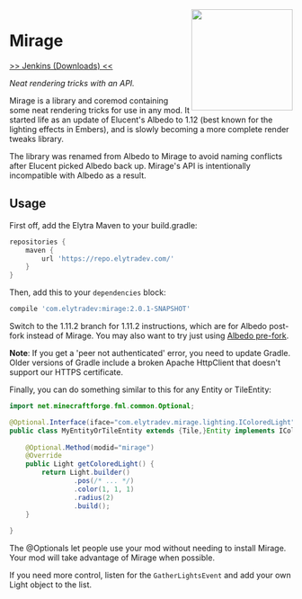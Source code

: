 <img src="https://raw.githubusercontent.com/elytra/Mirage/1.12/doc/logo.png" align="right" width="180px"/>

# Mirage

[>> Jenkins (Downloads) <<](https://ci.elytradev.com/job/elytra/job/Mirage/)

*Neat rendering tricks with an API.*

Mirage is a library and coremod containing some neat rendering tricks for use in
any mod. It started life as an update of Elucent's Albedo to 1.12 (best known for
the lighting effects in Embers), and is slowly becoming a more complete render
tweaks library.

The library was renamed from Albedo to Mirage to avoid naming conflicts after
Elucent picked Albedo back up. Mirage's API is intentionally incompatible with
Albedo as a result.

## Usage

First off, add the Elytra Maven to your build.gradle:

```gradle
repositories {
	maven {
		url 'https://repo.elytradev.com/'
	}
}
```

Then, add this to your `dependencies` block:

```gradle
compile 'com.elytradev:mirage:2.0.1-SNAPSHOT'
```

Switch to the 1.11.2 branch for 1.11.2 instructions, which are for Albedo
post-fork instead of Mirage. You may also want to try just using
[Albedo pre-fork](https://github.com/elucent/Albedo).

**Note**: If you get a 'peer not authenticated' error, you need to update
Gradle. Older versions of Gradle include a broken Apache HttpClient that doesn't
support our HTTPS certificate.

Finally, you can do something similar to this for any Entity or TileEntity:

```java
import net.minecraftforge.fml.common.Optional;

@Optional.Interface(iface="com.elytradev.mirage.lighting.IColoredLight", modid="mirage")
public class MyEntityOrTileEntity extends {Tile,}Entity implements IColoredLight {
	
	@Optional.Method(modid="mirage")
	@Override
	public Light getColoredLight() {
		return Light.builder()
				.pos(/* ... */)
				.color(1, 1, 1)
				.radius(2)
				.build();
	}
	
}

```

The @Optionals let people use your mod without needing to install Mirage.
Your mod will take advantage of Mirage when possible.

If you need more control, listen for the `GatherLightsEvent` and add your own
Light object to the list.
